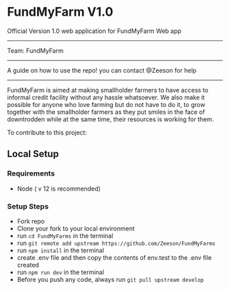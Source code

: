 # FundMyFarm V1.0

Official Version 1.0 web application for FundMyFarm Web app

---

Team: FundMyFarm

---

A guide on how to use the repo!
you can contact @Zeeson for help

---

FundMyFarm is aimed at making smallholder farmers to have access to informal credit facility without any hassle whatsoever. We also make it possible for anyone who love farming but do not have to do it, to grow together with the smallholder farmers as they put smiles in the face of downtrodden while at the same time, their resources is working for them.   

To contribute to this project:

## Local Setup
###  Requirements
* Node ( v 12 is recommended)

### Setup Steps
* Fork repo
* Clone your fork to your local environment
* run `cd FundMyFarms` in the terminal
* run `git remote add upstream https://github.com/Zeeson/FundMyFarms`
* run `npm install` in the terminal
* create .env file and then copy the contents of env.test to the .env file created
* run `npm run dev` in the terminal
* Before you push any code, always run `git pull upstream develop`
